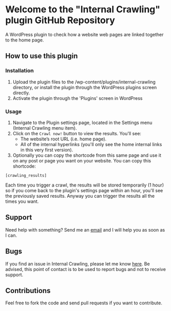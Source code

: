 # Welcome to the "Internal Crawling" plugin GitHub Repository

A WordPress plugin to check how a website web pages are linked together to the home page.

## How to use this plugin

### Installation

1. Upload the plugin files to the /wp-content/plugins/internal-crawling directory, or install the plugin through the WordPress plugins screen directly.
2. Activate the plugin through the 'Plugins' screen in WordPress

### Usage

1. Navigate to the Plugin settings page, located in the Settings menu (Internal Crawling menu item).
2. Click on the `Crawl now!` button to view the results. You'll see:
    * The website’s root URL (i.e. home page).
    * All of the internal hyperlinks (you'll only see the home internal links in this very first version).
3. Optionally you can copy the shortcode from this same page and use it on any post or page you want on your website. You can copy this shortcode:
```
[crawling_results]
```

Each time you trigger a crawl, the results will be stored temporarily (1 hour) so if you come back to the plugin's settings page within an hour, you'll see the previously saved results. Anyway you can trigger the results all the times you want.

## Support
Need help with something? Send me an [email](mailto:nelsonamaya82@gmail.com) and I will help you as soon as I can.

## Bugs
If you find an issue in Internal Crawling, please let me know [here](https://github.com/nelsonamaya82/internal-crawling/issues). Be advised, this point of contact is to be used to report bugs and not to receive support.

## Contributions
Feel free to fork the code and send pull requests if you want to contribute.